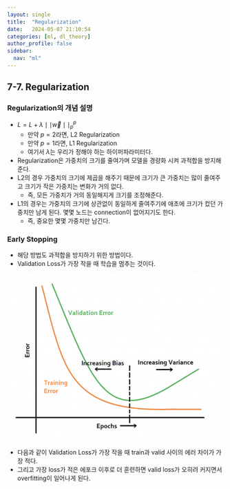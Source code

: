 ```yaml
---
layout: single
title:  "Regularization"
date:   2024-05-07 21:10:54 
categories: [ml, dl_theory]
author_profile: false
sidebar:
  nav: "ml"
---
```


## 7-7. Regularization

### Regularization의 개념 설명

- $L = L + \lambda\mid\mid\vec w\mid\mid^p_p$
    - 만약 $p = 2$라면, L2 Regularization
    - 만약 $p = 1$라면, L1 Regularization
    - 여기서 $\lambda$는 우리가 정해야 하는 하이퍼파라미터다.
- Regularization은 가중치의 크기를 줄여가며 모델을 경량화 시켜 과적합을 방지해준다.
- L2의 경우 가중치의 크기에 제곱을 해주기 때문에 크기가 큰 가중치는 많이 줄여주고 크기가 작은 가중치는 변화가 거의 없다.
    - 즉, 모든 가중치가 거의 동일해지게 크기를 조정해준다.
- L1의 경우는 가중치의 크기에 상관없이 동일하게 줄여주기에 애초에 크기가 컸던 가중치만 남게 된다. 몇몇 노드는 connection이 없어지기도 한다.
    - 즉, 중요한 몇몇 가중치만 남긴다.

### Early Stopping

- 해당 방법도 과적합을 방지하기 위한 방법이다.
- Validation Loss가 가장 작을 때 학습을 멈추는 것이다.

![image 13.png](/assets/images/dl-theory/image%2013.png)

- 다음과 같이 Validation Loss가 가장 작을 때 train과 valid 사이의 에러 차이가 가장 적다.
- 그리고 가장 loss가 적은 에포크 이후로 더 훈련하면 valid loss가 오히려 커지면서 overfitting이 일어나게 된다.